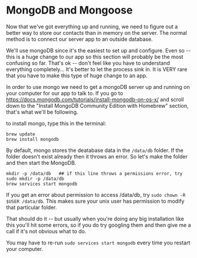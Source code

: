 # MongoDB and Mongoose

Now that we've got everything up and running, we need to figure out a better way to store our contacts than in memory on the server.  The normal method is to connect our server app to an outside database.

We'll use mongoDB since it's the easiest to set up and configure.  Even so -- this is a huge change to our app so this section will probably be the most confusing so far.  That's ok -- don't feel like you have to understand everything completely... It's better to let the process sink in.  It is VERY rare that you have to make this type of huge change to an app.

In order to use mongo we need to get a mongoDB server up and running on your computer for our app to talk to.  If you go to https://docs.mongodb.com/tutorials/install-mongodb-on-os-x/ and scroll down to the "Install MongoDB Community Edition with Homebrew" section, that's what we'll be following.

to install mongo, type this in the terminal:
```
brew update
brew install mongodb
```

By default, mongo stores the deatabase data in the `/data/db` folder.  If the folder doesn't exist already then it throws an error. So let's make the folder and then start the MongoDB.

```
mkdir -p /data/db   ## if this line throws a permissions error, try sudo mkdir -p /data/db
brew services start mongodb
```

If you get an error about permission to access /data/db, try `sudo chown -R $USER /data/db`.  This makes sure your unix user has permission to modify that particular folder.

That should do it -- but usually when you're doing any big installation like this you'll hit some errors, so if you do try googling them and then give me a call if it's not obvious what to do.

You may have to re-run `sudo services start mongodb` every time you restart your computer.